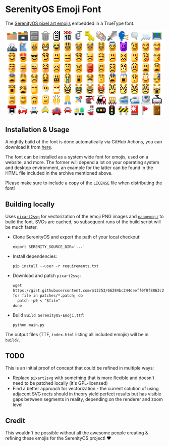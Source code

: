 # SerenityOS Emoji Font

The [SerenityOS pixel art emojis](https://emoji.serenityos.net/) embedded in a TrueType font.

![banner](banner.png)

## Installation & Usage

A nightly build of the font is done automatically via GitHub Actions, you can download it from [here](https://nightly.link/linusg/serenityos-emoji-font/workflows/build/main/SerenityOS-Emoji.ttf.zip).

The font can be installed as a system wide font for emojis, used on a website, and more. The former will depend a lot on your operating system and desktop environment, an example for the latter can be found in the HTML file included in the archive mentioned above.

Please make sure to include a copy of the [`LICENSE`](LICENSE) file when distributing the font!

## Building locally

Uses [`pixart2svg`](https://gist.github.com/m13253/66284bc244deeff0f0f8863c206421c7) for vectorization of the emoji PNG images and [`nanoemoji`](https://github.com/googlefonts/nanoemoji) to build the font. SVGs are cached, so subsequent runs of the build script will be much faster.

- Clone SerenityOS and export the path of your local checkout:

  ```shell
  export SERENITY_SOURCE_DIR='...'
  ```

- Install dependencies:

  ```console
  pip install --user -r requirements.txt
  ```

- Download and patch `pixart2svg`:

  ```shell
  wget https://gist.githubusercontent.com/m13253/66284bc244deeff0f0f8863c206421c7/raw/f9454958dc0a33cea787cc6fbd7e8e34ba6eb23b/pixart2svg.py
  for file in patches/*.patch; do
    patch -p0 < "$file"
  done
  ```

- Build `Build SerenityOS-Emoji.ttf`:

  ```console
  python main.py
  ```

The output files (TTF, `index.html` listing all included emojis) will be in `build/`.

## TODO

This is an initial proof of concept that could be refined in multiple ways:

- Replace `pixart2svg` with something that is more flexible and doesn't need to be patched locally (it's GPL-licensed)
- Find a better approach for vectorization - the current solution of using adjacent SVG rects should in theory yield perfect results but has visible gaps between segments in reality, depending on the renderer and zoom level

## Credit

This wouldn't be possible without all the awesome people creating & refining these emojis for the SerenityOS project! ❤
